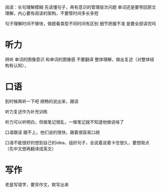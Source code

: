 阅读：长句理解模糊
先读懂句子，再有意识的管理层次问题
单词还是要带回原文理解，内心要有阅读的架构，不要管时间多长多短

句子理解时间不够快，做题看类型不同时间有区别
细节把握不准
是要全部读完吗


# 听力 
辨听 单词的图像意识 和单词的图像感 不要翻译
整体理解，做出复述（对整体结构有认知），
# 口语
到时候再听一下吧
顺畅的说出来，跟读

听力复述作为补充训练



听力可以听明白，但做笔记很乱，一做笔记就不知道他做说啥了

口语跟读 跟不上，他们说的很快，跟着很容易口胡


口语不能很好的想到自己的idea，组织句子，会说着说着卡住很久，要想观点（先中文想再翻译成英文）

# 写作
老是写错字，要背作文，默写出来